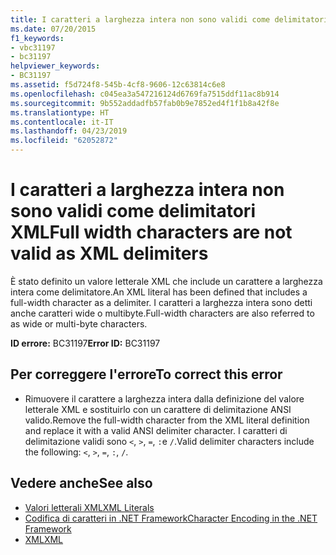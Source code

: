 ```yaml
---
title: I caratteri a larghezza intera non sono validi come delimitatori XML
ms.date: 07/20/2015
f1_keywords:
- vbc31197
- bc31197
helpviewer_keywords:
- BC31197
ms.assetid: f5d724f8-545b-4cf8-9606-12c63814c6e8
ms.openlocfilehash: c045ea3a547216124d6769fa7515ddf11ac8b914
ms.sourcegitcommit: 9b552addadfb57fab0b9e7852ed4f1f1b8a42f8e
ms.translationtype: HT
ms.contentlocale: it-IT
ms.lasthandoff: 04/23/2019
ms.locfileid: "62052872"
---
```

# <a name="full-width-characters-are-not-valid-as-xml-delimiters"></a><span data-ttu-id="60459-102">I caratteri a larghezza intera non sono validi come delimitatori XML</span><span class="sxs-lookup"><span data-stu-id="60459-102">Full width characters are not valid as XML delimiters</span></span>
<span data-ttu-id="60459-103">È stato definito un valore letterale XML che include un carattere a larghezza intera come delimitatore.</span><span class="sxs-lookup"><span data-stu-id="60459-103">An XML literal has been defined that includes a full-width character as a delimiter.</span></span> <span data-ttu-id="60459-104">I caratteri a larghezza intera sono detti anche caratteri wide o multibyte.</span><span class="sxs-lookup"><span data-stu-id="60459-104">Full-width characters are also referred to as wide or multi-byte characters.</span></span>  
  
 <span data-ttu-id="60459-105">**ID errore:** BC31197</span><span class="sxs-lookup"><span data-stu-id="60459-105">**Error ID:** BC31197</span></span>  
  
## <a name="to-correct-this-error"></a><span data-ttu-id="60459-106">Per correggere l'errore</span><span class="sxs-lookup"><span data-stu-id="60459-106">To correct this error</span></span>  
  
- <span data-ttu-id="60459-107">Rimuovere il carattere a larghezza intera dalla definizione del valore letterale XML e sostituirlo con un carattere di delimitazione ANSI valido.</span><span class="sxs-lookup"><span data-stu-id="60459-107">Remove the full-width character from the XML literal definition and replace it with a valid ANSI delimiter character.</span></span> <span data-ttu-id="60459-108">I caratteri di delimitazione validi sono `<`, `>`, `=`, `:`e `/`.</span><span class="sxs-lookup"><span data-stu-id="60459-108">Valid delimiter characters include the following: `<`, `>`, `=`, `:`, `/`.</span></span>  
  
## <a name="see-also"></a><span data-ttu-id="60459-109">Vedere anche</span><span class="sxs-lookup"><span data-stu-id="60459-109">See also</span></span>

- [<span data-ttu-id="60459-110">Valori letterali XML</span><span class="sxs-lookup"><span data-stu-id="60459-110">XML Literals</span></span>](../../visual-basic/language-reference/xml-literals/index.md)
- [<span data-ttu-id="60459-111">Codifica di caratteri in .NET Framework</span><span class="sxs-lookup"><span data-stu-id="60459-111">Character Encoding in the .NET Framework</span></span>](../../standard/base-types/character-encoding.md)
- [<span data-ttu-id="60459-112">XML</span><span class="sxs-lookup"><span data-stu-id="60459-112">XML</span></span>](../../visual-basic/programming-guide/language-features/xml/index.md)
